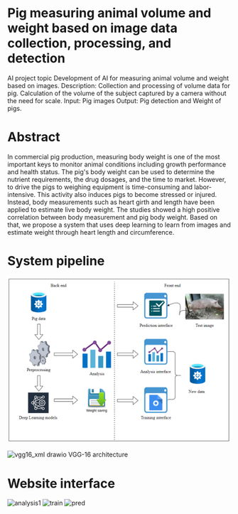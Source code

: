# Pig measuring animal volume and weight based on image data collection, processing, and detection
AI project topic
Development of AI for measuring animal volume and weight based on images.
Description: Collection and processing of volume data for pig. Calculation of the volume of the subject captured by a camera without the need for scale.
Input: Pig images
Output: Pig detection and Weight of pigs. 

# Abstract 
In commercial pig production, measuring body weight is one of the most important keys to monitor animal conditions including growth performance and health status. The pig's body weight can be used to determine the nutrient requirements, the drug dosages, and the time to market. However, to drive the pigs to weighing equipment is time-consuming and labor-intensive. This activity also induces pigs to become stressed or injured. Instead, body measurements such as heart girth and length have been applied to estimate live body weight. The studies showed a high positive correlation between body measurement and pig body weight. Based on that, we propose a system that uses deep learning to learn from images and estimate weight through heart length and circumference.
# System pipeline
![vgg16_xml-overall drawio](img/vgg16_xml-overall.drawio.png)

![vgg16_xml drawio](https://user-images.githubusercontent.com/35287087/170050009-bff977af-0340-4799-a2f2-55a8454f48ba.png)
VGG-16 architecture

# Website interface

![analysis1](https://user-images.githubusercontent.com/35287087/170050163-cecbc31f-0300-4d59-a31c-78c09ef506e1.png)
![train](https://user-images.githubusercontent.com/35287087/170050187-73fb661a-864d-4563-ac61-763b34b35b63.png)
![pred](https://user-images.githubusercontent.com/35287087/170050211-64b5db24-28a2-4ba4-850f-287ac4aeb976.png)
